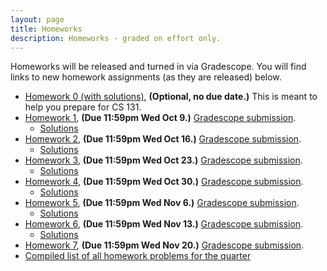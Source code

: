 ```yaml
---
layout: page
title: Homeworks
description: Homeworks - graded on effort only.
---
```


Homeworks will be released and turned in via Gradescope.  You will find links to new homework assignments (as they are released) below.

- [Homework 0 (with solutions)](https://docs.google.com/document/d/1KAkjyYb2bs5cPYbGW71KfB1QPZJEQevNDjhFlKUgx6Q/view), **(Optional, no due date.)**  This is meant to help you prepare for CS 131.
- [Homework 1](https://docs.google.com/document/d/1HnO1MsjHFlKsHVhJJ6Dp2OUMWQe3wOK_wkXHk_7AC-Y/view), **(Due 11:59pm Wed Oct 9.)** [Gradescope submission](https://www.gradescope.com/courses/869551/assignments/5093053).
  - [Solutions](https://docs.google.com/document/d/1HCTFKV4Gr9O-uSR51YUNI08BaE6f8Nz_PNhO6GN-s8g/view)
- [Homework 2](https://docs.google.com/document/d/1h2-_mYmNW5VlcAF6triaE-n8cgzGSh7foaI8eakP-pw/view), **(Due 11:59pm Wed Oct 16.)** [Gradescope submission](https://www.gradescope.com/courses/869551/assignments/5135210).
  - [Solutions](https://docs.google.com/document/d/10H3Y8PYFfa6Fq1A-lOegz0DHXnmlM_686x0Qto8_LVQ/view)
- [Homework 3](https://docs.google.com/document/d/15VqwFBRs4xPDhLxb9SIWVTfctyHyx3g0JQ1zCDer2Hc/view), **(Due 11:59pm Wed Oct 23.)** [Gradescope submission](https://www.gradescope.com/courses/869551/assignments/5174555).
  - [Solutions](https://docs.google.com/document/d/1Wk1bu_6gED8su3MIyp__Xg-OW9W7irIkAaeNfUexkcg/edit?usp=sharing)
- [Homework 4](https://docs.google.com/document/d/150wkF73OZ2Sjwk_Aso5YSYYsPtJoa8uRb_5B86qjUVA/edit?usp=sharing), **(Due 11:59pm Wed Oct 30.)** [Gradescope submission](https://www.gradescope.com/courses/869551/assignments/5212820).
  - [Solutions](https://docs.google.com/document/d/1m3StyyhkoJy7E7-o0KmZ5ygWXtli8PKMK0dfu58a0Q4/edit?usp=sharing)
- [Homework 5](https://docs.google.com/document/d/1GePJxD7zteOOFcXdoZFIjNc0pd0hUpv9mIxPwIsZDXw/edit?usp=sharing), **(Due 11:59pm Wed Nov 6.)** [Gradescope submission](https://www.gradescope.com/courses/869551/assignments/5246541).
  - [Solutions](https://docs.google.com/document/d/1stBoxARZBIvlgpzpJHv3c6ruaSXhvZAuSOSOlMm8ftw/edit?usp=sharing)
- [Homework 6](https://docs.google.com/document/d/14xZw0MQGw94fa4XUgLEiX_WEjMyU5IP4BRoTo4knp_k/edit?usp=sharing), **(Due 11:59pm Wed Nov 13.)** [Gradescope submission](https://www.gradescope.com/courses/869551/assignments/5290860).
  - [Solutions](https://docs.google.com/document/d/121aLqZ3TRaGKlCS6myIOkqB6a-6JlE7i-d5xFlE2CYY/edit?usp=sharing)
- [Homework 7](https://docs.google.com/document/d/1sv0Mz7JEnGF1GUHF6BbhpWEa0AlWtza-wUVn3cnOUZU/edit?usp=sharing), **(Due 11:59pm Wed Nov 20.)** [Gradescope submission](https://www.gradescope.com/courses/869551/assignments/5327845).
- [Compiled list of all homework problems for the quarter](https://docs.google.com/document/d/1YIgwLcdviowm7UxWlvP_C8fcUQqzy3dj9Ll_9mRmu_w/view)
